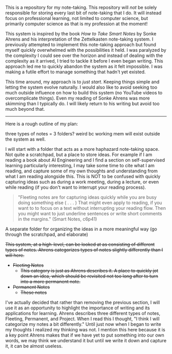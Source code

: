 This is a repository for my note-taking. This repository will *not* be solely responsible for storing every last bit of note-taking that I do. It will instead focus on professional learning, not limited to computer science, but primarily computer science as that is my profession at the moment!

This system is inspired by the book *How to Take Smart Notes* by Sonke Ahrens and his interpretation of the Zettelkasten note-taking system. I previously attempted to implement this note-taking approach but found myself quickly overwhelmed with the possibilities it held. I was paralyzed by the complexity I could see over the horizon and instead of dealing with the complexity as it arrived, I tried to tackle it before I even began writing. This approach led me to quickly abandon the system as it felt impossible. I was making a futile effort to manage something that hadn't yet existed. 

This time around, my approach is to *just start*. Keeping things simple and letting the system evolve naturally. I would also like to avoid seeking too much outside influence on how to build this system (no YouTube videos to overcomplicate things). Even my reading of Sonke Ahrens was more skimming than I typically do. I will likely return to his writing but avoid too much beyond that.

---
Here is a rough outline of my plan: 

three types of notes = 3 folders? weird bc working mem will exist outside the system as well.

I will start with a folder that acts as a more haphazard note-taking space. Not quite a scratchpad, but a place to store ideas. For example if I am reading a book about AI Engineering and I find a section on self-supervised learning particularly interesting, I may take some time to cite what I am reading, and capture some of my own thoughts and understanding from what I am reading alongside this. This is NOT to be confused with quickly capturing ideas such as during a work meeting, during a lecture, or even while reading (if you don't want to interrupt your reading process).

> "Fleeting notes are for capturing ideas quickly while you are busy doing something else ( . . . ) That might even apply to reading, if you want to to focus on a text without interrupting your reading flow. Then you might want to just underline sentences or write short comments in the margins." (Smart Notes, c6p41)

A separate folder for organizing the ideas in a more meaningful way (go through the scratchpad, and elaborate)

~~This system, at a high-level, can be looked at as consisting of different types of notes. Ahrens categorizes types of notes slightly differently than I will here.~~ 
- ~~Fleeting Notes~~
	- ~~This category is just as Ahrens describes it. A place to quickly jot down an idea, which should be revisited not too long after to turn into a more permanent note.~~ 
- ~~Permanent Notes~~
	- ~~These notes~~ 

I've actually decided that rather than removing the previous section, I will use it as an opportunity to highlight the importance of writing and its applications for learning. 
Ahrens describes three different types of notes, Fleeting, Permanent, and Project. When I read this I thought, "I think I will categorize my notes a bit differently." Until just now when I began to write my thoughts I realized my thinking was not. I mention this here because it is a key point Ahrens makes that if we have yet to put something into our own words, we may think we understand it but until we write it down and capture it, it can be almost useless.